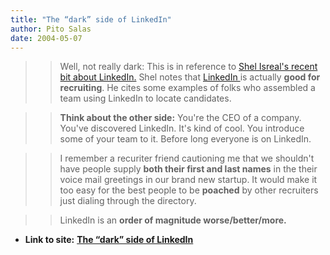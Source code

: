 ```yaml
---
title: "The “dark” side of LinkedIn"
author: Pito Salas
date: 2004-05-07
---
```



>>

>> Well, not really dark: This is in reference to [Shel Isreal's recent bit
about
LinkedIn.](<http://seems2shel.typepad.com/itseemstome/2004/05/linkedin_part_3.html>)
Shel notes that [LinkedIn ](<http://www.linkedin.com/>)is actually **good for
recruiting**. He cites some examples of folks who assembled a team using
LinkedIn to locate candidates.

>>

>> **Think about the other side:** You're the CEO of a company. You've
discovered LinkedIn. It's kind of cool. You introduce some of your team to it.
Before long everyone is on LinkedIn.

>>

>> I remember a recuriter friend cautioning me that we shouldn't have people
supply **both their first and last names** in the their voice mail greetings
in our brand new startup. It would make it too easy for the best people to be
**poached** by other recruiters just dialing through the directory.

>>

>> LinkedIn is an **order of magnitude worse/better/more.**


* **Link to site:** **[The “dark” side of LinkedIn](None)**
